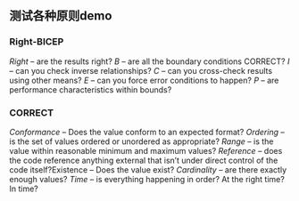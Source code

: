 ## 测试各种原则demo

### Right-BICEP 
*Right* – are the results right?
*B* – are all the boundary conditions CORRECT?
*I* – can you check inverse relationships?
*C* – can you cross-check results using other means?
*E* – can you force error conditions to happen?
*P* – are performance characteristics within bounds?

### CORRECT
*Conformance* – Does the value conform to an expected format?
*Ordering* – is the set of values ordered or unordered as appropriate?
*Range* – is the value within reasonable minimum and maximum values?
*Reference* – does the code reference anything external that isn’t under direct control of the code itself?Existence – Does the value exist?
*Cardinality* – are there exactly enough values?
*Time* – is everything happening in order? At the right time? In time?

